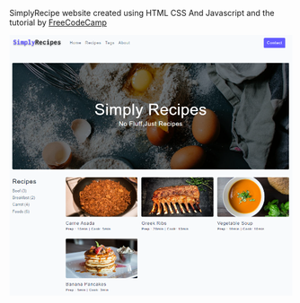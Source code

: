 SimplyRecipe website created using HTML CSS And Javascript and the tutorial by <a href="https://youtu.be/-8LTPIJBGwQ">FreeCodeCamp</a>

![Project Thumbnail](./thumbnail.PNG)
